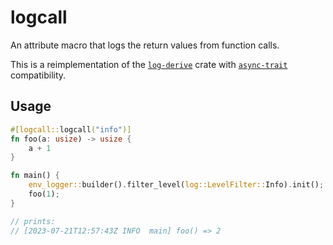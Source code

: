 # logcall

An attribute macro that logs the return values from function calls.

This is a reimplementation of the [`log-derive`](https://crates.io/crates/log-derive) crate with [`async-trait`](https://crates.io/crates/async-trait) compatibility.

## Usage

```rust
#[logcall::logcall("info")]
fn foo(a: usize) -> usize {
    a + 1
}

fn main() {
    env_logger::builder().filter_level(log::LevelFilter::Info).init();
    foo(1);
}

// prints:
// [2023-07-21T12:57:43Z INFO  main] foo() => 2
```
